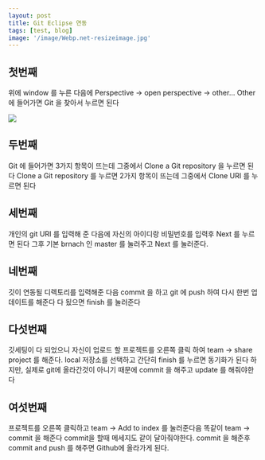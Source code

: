 ```yaml
---
layout: post
title: Git Eclipse 연동
tags: [test, blog]
image: '/image/Webp.net-resizeimage.jpg'
---
```


## 첫번째
위에 window 를 누른 다음에 Perspective -> open perspective -> other...
Other 에 들어가면 Git 을 찾아서 누르면 된다

<img src="git1.jpg">

## 두번째
Git 에 들어가면 3가지 항목이 뜨는데 그중에서 Clone a Git repository 을 누르면 된다
Clone a Git repository 를 누르면 2가지 항목이 뜨는데 그중에서 Clone URI 를 누르면 된다
## 세번째
개인의 git URI 를 입력해 준 다음에 자신의 아이디랑 비밀번호를 입력후 Next 를 누르면 된다
그후 기본 brnach 인 master 를 눌러주고 Next 를 눌러준다.
## 네번째
깃이 연동될 디렉토리를 입력해준 다음 commit 을 하고 git 에 push 하여 다시 한번 업데이트를 해준다
다 됬으면 finish 를 눌러준다
## 다섯번째
깃세팅이 다 되었으니 자신이 업로드 할 프로젝트를 오른쪽 클릭 하여 team -> share project 를 해준다.
local 저장소를 선택하고 간단히 finish 를 누르면 동기화가 된다
하지만, 실제로 git에 올라간것이 아니기 때문에 commit 을 해주고 update 를 해줘야한다
## 여섯번째
프로젝트를 오른쪽 클릭하고 team -> Add to index 를 눌러준다음 똑같이 team -> commit 을 해준다
commit을 할때 메세지도 같이 달아줘야한다. commit 을 해준후 commit and push 를 해주면 Github에 올라가게 된다. 